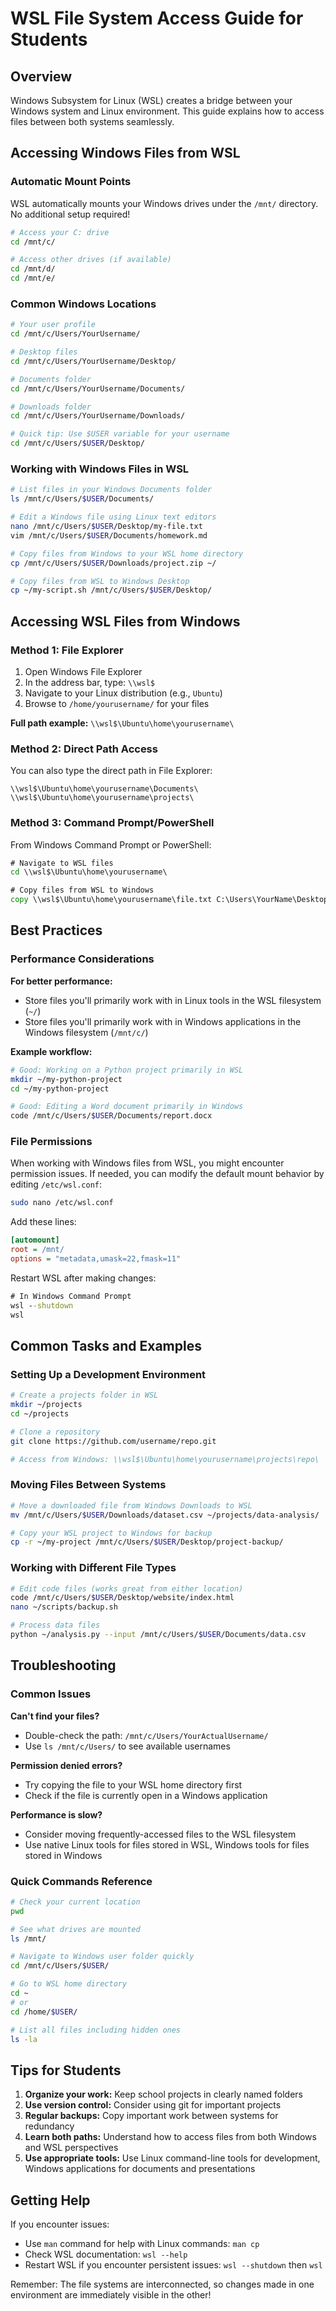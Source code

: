 # WSL File System Access Guide for Students

## Overview

Windows Subsystem for Linux (WSL) creates a bridge between your Windows system and Linux environment. This guide explains how to access files between both systems seamlessly.

## Accessing Windows Files from WSL

### Automatic Mount Points

WSL automatically mounts your Windows drives under the `/mnt/` directory. No additional setup required!

```bash
# Access your C: drive
cd /mnt/c/

# Access other drives (if available)
cd /mnt/d/
cd /mnt/e/
```

### Common Windows Locations

```bash
# Your user profile
cd /mnt/c/Users/YourUsername/

# Desktop files
cd /mnt/c/Users/YourUsername/Desktop/

# Documents folder
cd /mnt/c/Users/YourUsername/Documents/

# Downloads folder
cd /mnt/c/Users/YourUsername/Downloads/

# Quick tip: Use $USER variable for your username
cd /mnt/c/Users/$USER/Desktop/
```

### Working with Windows Files in WSL

```bash
# List files in your Windows Documents folder
ls /mnt/c/Users/$USER/Documents/

# Edit a Windows file using Linux text editors
nano /mnt/c/Users/$USER/Desktop/my-file.txt
vim /mnt/c/Users/$USER/Documents/homework.md

# Copy files from Windows to your WSL home directory
cp /mnt/c/Users/$USER/Downloads/project.zip ~/

# Copy files from WSL to Windows Desktop
cp ~/my-script.sh /mnt/c/Users/$USER/Desktop/
```

## Accessing WSL Files from Windows

### Method 1: File Explorer

1. Open Windows File Explorer
2. In the address bar, type: `\\wsl$`
3. Navigate to your Linux distribution (e.g., `Ubuntu`)
4. Browse to `/home/yourusername/` for your files

**Full path example:** `\\wsl$\Ubuntu\home\yourusername\`

### Method 2: Direct Path Access

You can also type the direct path in File Explorer:
```
\\wsl$\Ubuntu\home\yourusername\Documents\
\\wsl$\Ubuntu\home\yourusername\projects\
```

### Method 3: Command Prompt/PowerShell

From Windows Command Prompt or PowerShell:
```cmd
# Navigate to WSL files
cd \\wsl$\Ubuntu\home\yourusername\

# Copy files from WSL to Windows
copy \\wsl$\Ubuntu\home\yourusername\file.txt C:\Users\YourName\Desktop\
```

## Best Practices

### Performance Considerations

**For better performance:**
- Store files you'll primarily work with in Linux tools in the WSL filesystem (`~/`)
- Store files you'll primarily work with in Windows applications in the Windows filesystem (`/mnt/c/`)

**Example workflow:**
```bash
# Good: Working on a Python project primarily in WSL
mkdir ~/my-python-project
cd ~/my-python-project

# Good: Editing a Word document primarily in Windows
code /mnt/c/Users/$USER/Documents/report.docx
```

### File Permissions

When working with Windows files from WSL, you might encounter permission issues. If needed, you can modify the default mount behavior by editing `/etc/wsl.conf`:

```bash
sudo nano /etc/wsl.conf
```

Add these lines:
```ini
[automount]
root = /mnt/
options = "metadata,umask=22,fmask=11"
```

Restart WSL after making changes:
```cmd
# In Windows Command Prompt
wsl --shutdown
wsl
```

## Common Tasks and Examples

### Setting Up a Development Environment

```bash
# Create a projects folder in WSL
mkdir ~/projects
cd ~/projects

# Clone a repository
git clone https://github.com/username/repo.git

# Access from Windows: \\wsl$\Ubuntu\home\yourusername\projects\repo\
```

### Moving Files Between Systems

```bash
# Move a downloaded file from Windows Downloads to WSL
mv /mnt/c/Users/$USER/Downloads/dataset.csv ~/projects/data-analysis/

# Copy your WSL project to Windows for backup
cp -r ~/my-project /mnt/c/Users/$USER/Desktop/project-backup/
```

### Working with Different File Types

```bash
# Edit code files (works great from either location)
code /mnt/c/Users/$USER/Desktop/website/index.html
nano ~/scripts/backup.sh

# Process data files
python ~/analysis.py --input /mnt/c/Users/$USER/Documents/data.csv
```

## Troubleshooting

### Common Issues

**Can't find your files?**
- Double-check the path: `/mnt/c/Users/YourActualUsername/`
- Use `ls /mnt/c/Users/` to see available usernames

**Permission denied errors?**
- Try copying the file to your WSL home directory first
- Check if the file is currently open in a Windows application

**Performance is slow?**
- Consider moving frequently-accessed files to the WSL filesystem
- Use native Linux tools for files stored in WSL, Windows tools for files stored in Windows

### Quick Commands Reference

```bash
# Check your current location
pwd

# See what drives are mounted
ls /mnt/

# Navigate to Windows user folder quickly
cd /mnt/c/Users/$USER/

# Go to WSL home directory
cd ~
# or
cd /home/$USER/

# List all files including hidden ones
ls -la
```

## Tips for Students

1. **Organize your work:** Keep school projects in clearly named folders
2. **Use version control:** Consider using git for important projects
3. **Regular backups:** Copy important work between systems for redundancy
4. **Learn both paths:** Understand how to access files from both Windows and WSL perspectives
5. **Use appropriate tools:** Use Linux command-line tools for development, Windows applications for documents and presentations

## Getting Help

If you encounter issues:
- Use `man` command for help with Linux commands: `man cp`
- Check WSL documentation: `wsl --help`
- Restart WSL if you encounter persistent issues: `wsl --shutdown` then `wsl`

Remember: The file systems are interconnected, so changes made in one environment are immediately visible in the other!